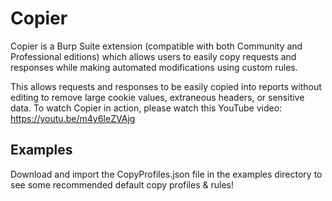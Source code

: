 # Copier

Copier is a Burp Suite extension (compatible with both Community and Professional editions) which allows users to easily copy requests and responses while making automated modifications using custom rules.

This allows requests and responses to be easily copied into reports without editing to remove large cookie values, extraneous headers, or sensitive data. To watch Copier in action, please watch this YouTube video: https://youtu.be/m4y6IeZVAjg

## Examples

Download and import the CopyProfiles.json file in the examples directory to see some recommended default copy profiles & rules!
